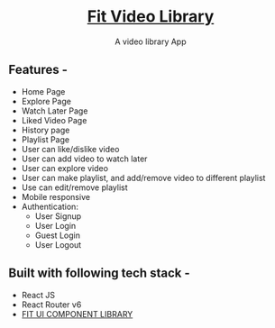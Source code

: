 
<div align="center">
<!--   <img src="https://user-images.githubusercontent.com/67253237/170024554-7e5f2818-4549-4c53-be0e-0334c8c8f9a0.png" height="100" width="100" alt="logo"/> -->
  
 # [Fit Video Library](https://react-connect-sm.netlify.app/) 
  A video library App 
</div>

## **Features -**

- Home Page
- Explore Page
- Watch Later Page
- Liked Video Page
- History page
- Playlist Page
- User can like/dislike video 
- User can add video to watch later
- User can explore video
- User can make playlist, and add/remove video to different playlist
- Use can edit/remove playlist
- Mobile responsive
- Authentication:
  - User Signup
  - User Login
  - Guest Login
  - User Logout
 

## **Built with following tech stack -**

- React JS
- React Router v6
- [FIT UI COMPONENT LIBRARY](https://fit-ui.netlify.app/)



